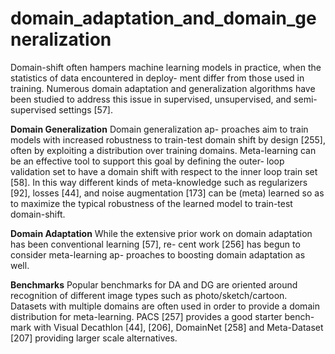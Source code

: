 # domain_adaptation_and_domain_generalization
Domain-shift often hampers machine learning models in
practice, when the statistics of data encountered in deploy- ment differ from those used in training. Numerous domain adaptation and generalization algorithms have been studied to address this issue in supervised, unsupervised, and semi- supervised settings [57].

**Domain Generalization**
Domain generalization ap-
proaches aim to train models with increased robustness to train-test domain shift by design [255], often by exploiting a distribution over training domains. Meta-learning can be an effective tool to support this goal by defining the outer- loop validation set to have a domain shift with respect to the inner loop train set [58]. In this way different kinds of meta-knowledge such as regularizers [92], losses [44], and noise augmentation [173] can be (meta) learned so as to maximize the typical robustness of the learned model to train-test domain-shift.

**Domain Adaptation** While the extensive prior work on domain adaptation has been conventional learning [57], re- cent work [256] has begun to consider meta-learning ap- proaches to boosting domain adaptation as well.

**Benchmarks** Popular benchmarks for DA and DG are oriented around recognition of different image types such as photo/sketch/cartoon. Datasets with multiple domains are often used in order to provide a domain distribution for meta-learning. PACS [257] provides a good starter bench- mark with Visual Decathlon [44], [206], DomainNet [258] and Meta-Dataset [207] providing larger scale alternatives.
<!-- REFERENCE -->
